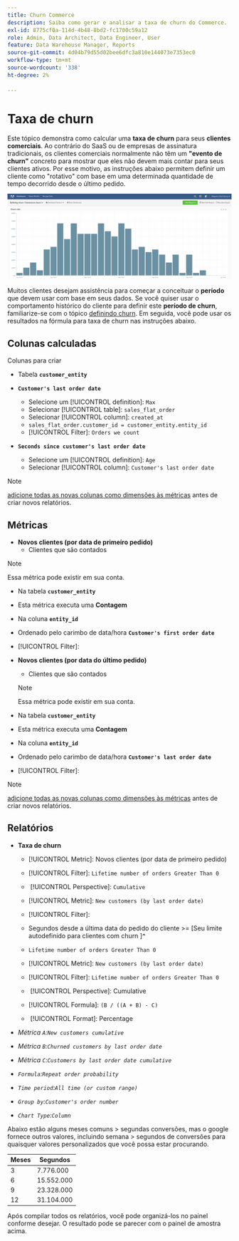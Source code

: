 ```yaml
---
title: Churn Commerce
description: Saiba como gerar e analisar a taxa de churn do Commerce.
exl-id: 8775cf0a-114d-4b48-8bd2-fc1700c59a12
role: Admin, Data Architect, Data Engineer, User
feature: Data Warehouse Manager, Reports
source-git-commit: 4d04b79d55d02bee6dfc3a810e144073e7353ec0
workflow-type: tm+mt
source-wordcount: '338'
ht-degree: 2%

---
```


# Taxa de churn

Este tópico demonstra como calcular uma **taxa de churn** para seus **clientes comerciais**. Ao contrário do SaaS ou de empresas de assinatura tradicionais, os clientes comerciais normalmente não têm um **&quot;evento de churn&quot;** concreto para mostrar que eles não devem mais contar para seus clientes ativos. Por esse motivo, as instruções abaixo permitem definir um cliente como &quot;rotativo&quot; com base em uma determinada quantidade de tempo decorrido desde o último pedido.

![Visualização da taxa de churn mostrando a retenção do cliente ao longo do tempo](../../assets/Churn_rate_image.png)

Muitos clientes desejam assistência para começar a conceituar o **período** que devem usar com base em seus dados. Se você quiser usar o comportamento histórico do cliente para definir este **período de churn**, familiarize-se com o tópico [definindo churn](../analysis/define-cust-churn.md). Em seguida, você pode usar os resultados na fórmula para taxa de churn nas instruções abaixo.

## Colunas calculadas

Colunas para criar

* Tabela **`customer_entity`**
* **`Customer's last order date`**
   * Selecione um [!UICONTROL definition]: `Max`
   * Selecionar [!UICONTROL table]: `sales_flat_order`
   * Selecionar [!UICONTROL column]: `created_at`
   * `sales_flat_order.customer_id = customer_entity.entity_id`
   * [!UICONTROL Filter]: `Orders we count`

* **`Seconds since customer's last order date`**
   * Selecione um [!UICONTROL definition]: `Age`
   * Selecionar [!UICONTROL column]: `Customer's last order date`

>[!NOTE]
>
>[adicione todas as novas colunas como dimensões às métricas](../data-warehouse-mgr/manage-data-dimensions-metrics.md) antes de criar novos relatórios.

## Métricas

* **Novos clientes (por data de primeiro pedido)**
   * Clientes que são contados

>[!NOTE]
>
>Essa métrica pode existir em sua conta.

* Na tabela **`customer_entity`**
* Esta métrica executa uma **Contagem**
* Na coluna **`entity_id`**
* Ordenado pelo carimbo de data/hora **`Customer's first order date`**
* [!UICONTROL Filter]:

* **Novos clientes (por data do último pedido)**
   * Clientes que são contados

  >[!NOTE]
  >
  >Essa métrica pode existir em sua conta.

* Na tabela **`customer_entity`**
* Esta métrica executa uma **Contagem**
* Na coluna **`entity_id`**
* Ordenado pelo carimbo de data/hora **`Customer's last order date`**
* [!UICONTROL Filter]:

>[!NOTE]
>
>[adicione todas as novas colunas como dimensões às métricas](../data-warehouse-mgr/manage-data-dimensions-metrics.md) antes de criar novos relatórios.

## Relatórios

* **Taxa de churn**
   * [!UICONTROL Metric]: Novos clientes (por data de primeiro pedido)
   * [!UICONTROL Filter]: `Lifetime number of orders Greater Than 0`
   * &#x200B;
     [!UICONTROL Perspective]: `Cumulative`
   * [!UICONTROL Metric]: `New customers (by last order date)`
   * [!UICONTROL Filter]:
   * Segundos desde a última data do pedido do cliente >= [Seu limite autodefinido para clientes com churn ]&#x200B;**`^`**
   * `Lifetime number of orders Greater Than 0`

   * [!UICONTROL Metric]: `New customers (by last order date)`
   * [!UICONTROL Filter]: `Lifetime number of orders Greater Than 0`
   * &#x200B;
     [!UICONTROL Perspective]: Cumulative
   * [!UICONTROL Formula]: `(B / ((A + B) - C)`
   * &#x200B;
     [!UICONTROL Format]: Percentage

* *Métrica `A`:`New customers cumulative`*
* *Métrica `B`:`Churned customers by last order date`*
* *Métrica `C`:`Customers by last order date cumulative`*
* *`Formula`:`Repeat order probability`*
* *`Time period`:`All time (or custom range)`*
* *`Group by`:`Customer's order number`*
* *`Chart Type`:`Column`*

Abaixo estão alguns meses comuns > segundas conversões, mas o google fornece outros valores, incluindo semana > segundos de conversões para quaisquer valores personalizados que você possa estar procurando.

| **Meses** | **Segundos** |
|---|---|
| 3 | 7.776.000 |
| 6 | 15.552.000 |
| 9 | 23.328.000 |
| 12 | 31.104.000 |

Após compilar todos os relatórios, você pode organizá-los no painel conforme desejar. O resultado pode se parecer com o painel de amostra acima.
